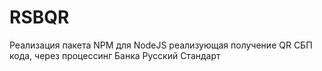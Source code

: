 # RSBQR
Реализация пакета NPM для NodeJS реализующая получение QR СБП кода, через процессинг Банка Русский Стандарт
